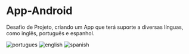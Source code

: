 # App-Android
Desafio de Projeto,  criando um App que terá suporte a diversas línguas, como inglês, português e espanhol.
<br>

![portugues ](https://github.com/JizreelMess/App-Android/assets/49295869/dc90fae6-3bff-4d84-84d6-b5caf7e3c564)
![english](https://github.com/JizreelMess/App-Android/assets/49295869/15fe5582-2b16-4196-b0ea-7e4bd20535b4)
![spanish](https://github.com/JizreelMess/App-Android/assets/49295869/6c71f6e1-0f53-49e6-bd32-28dea986aa3d)
